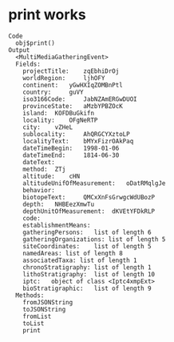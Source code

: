 # print works

    Code
      obj$print()
    Output
      <MultiMediaGatheringEvent>
      Fields:
      	projectTitle:	 zqEbhiDrOj 
      	worldRegion:	 ljhOFY 
      	continent:	 yGwHXIqZOMBnPtl 
      	country:	 guVY 
      	iso3166Code:	 JabNZAmERGwDUOI 
      	provinceState:	 aMzbYPBZOcK 
      	island:	 KOFDBuGkifn 
      	locality:	 OFgNeRTP 
      	city:	 vZHeL 
      	sublocality:	 AhQRGCYXztoLP 
      	localityText:	 bMYxFizrOAkPaq 
      	dateTimeBegin:	 1998-01-06 
      	dateTimeEnd:	 1814-06-30 
      	dateText:	 
      	method:	 ZTj 
      	altitude:	 cHN 
      	altitudeUnifOfMeasurement:	 oDatRMqlgJe 
      	behavior:	 
      	biotopeText:	 QMCxXnFsGrwgcWdUBozP 
      	depth:	 NHBEezXmwTu 
      	depthUnitOfMeasurement:	 dKVEtYFDkRLP 
      	code:	 
      	establishmentMeans:	 
      	gatheringPersons:	list of length 6 
      	gatheringOrganizations:	list of length 5 
      	siteCoordinates:	list of length 5 
      	namedAreas:	list of length 8 
      	associatedTaxa:	list of length 1 
      	chronoStratigraphy:	list of length 1 
      	lithoStratigraphy:	list of length 10 
      	iptc:	object of class <Iptc4xmpExt> 
      	bioStratigraphic:	list of length 9 
      Methods:
      	fromJSONString
      	toJSONString
      	fromList
      	toList
      	print

